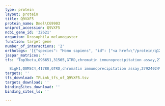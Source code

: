 ```yaml
---
type: protein
layout: protein
title: Q9VXF5
protein_name: Dmel\CG9903
uniprot_accession: Q9VXF5
ncbi_gene_id: '32621'
organism: Drosophila melanogaster
function: target gene
number_of_interactions: '2'
orthologs: '[{"species": "Homo sapiens", "id": ["<a href=\"/protein/q12908\">Q12908</a>", "<a href=\"/protein/q5pt55\">Q5PT55</a>"]}, {"species": "Danio rerio", "id": ["Q7T3A9"]}, {"species": "Mus musculus", "id": ["<a href=\"/protein/q9cxb2\">Q9CXB2</a>", "<a href=\"/protein/q3uez8\">Q3UEZ8</a>", "<a href=\"/protein/p70172\">P70172</a>"]}, {"species": "Rattus norvegicus", "id": ["<a href=\"/protein/q70ex6\">Q70EX6</a>", "<a href=\"/protein/f1lqg5\">F1LQG5</a>"]}]'
jaspar_matrices: ''
tfs: 'Top3beta,O96651,31565,GTRD,chromatin immunoprecipitation assay,27924024%5Buid%5D,No

  BigH1,Q8MSC4,41780,GTRD,chromatin immunoprecipitation assay,27924024%5Buid%5D,No'
targets: ''
tfs_download: TFLink_tfs_of_Q9VXF5.tsv
targets_download: ''
bindingSites_download: ''
binding_sites_ls: ''

---
```

